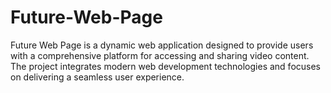 # Future-Web-Page
Future Web Page is a dynamic web application designed to provide users with a comprehensive platform for accessing and sharing video content. The project integrates modern web development technologies and focuses on delivering a seamless user experience.
